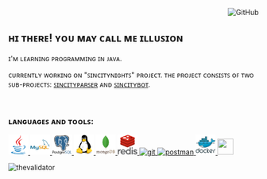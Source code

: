 <!--
**thevalidator/thevalidator** is a ✨ _special_ ✨ repository because its `README.md` (this file) appears on your GitHub profile.

Here are some ideas to get you started:

- 🔭 I’m currently working on ...
- 🌱 I’m currently learning ...
- 👯 I’m looking to collaborate on ...
- 🤔 I’m looking for help with ...
- 💬 Ask me about ...
- 📫 How to reach me: ...
- 😄 Pronouns: ...
- ⚡ Fun fact: ...
-->
<p align="right"><img alt="GitHub" src="https://img.shields.io/badge/dynamic/json?logo=github&label=GitHub+Followers&labelColor=282c34&color=181717&query=%24.data.totalSubs&url=https%3A%2F%2Fapi.spencerwoo.com%2Fsubstats%2F%3Fsource%3Dgithub%26queryKey%3Dthevalidator&longCache=true"/></p>
<h2 align="left">ʜɪ ᴛʜᴇʀᴇ! ʏᴏᴜ ᴍᴀʏ ᴄᴀʟʟ ᴍᴇ ɪʟʟᴜꜱɪᴏɴ</h2>



<p text-align:justify”>ɪ'ᴍ ʟᴇᴀʀɴɪɴɢ ᴘʀᴏɢʀᴀᴍᴍɪɴɢ ɪɴ ᴊᴀᴠᴀ.</p>
<p text-align:justify”>ᴄᴜʀʀᴇɴᴛʟʏ ᴡᴏʀᴋɪɴɢ ᴏɴ "ꜱɪɴᴄɪᴛʏɴɪɢʜᴛꜱ" ᴘʀᴏᴊᴇᴄᴛ. ᴛʜᴇ ᴘʀᴏᴊᴇᴄᴛ ᴄᴏɴꜱɪꜱᴛꜱ ᴏꜰ ᴛᴡᴏ ꜱᴜʙ-ᴘʀᴏᴊᴇᴄᴛꜱ: <a href="https://github.com/thevalidator/sin-city-parser" target="blank">ꜱɪɴᴄɪᴛʏᴘᴀʀꜱᴇʀ</a> ᴀɴᴅ <a href="https://github.com/thevalidator/sin-city-bot" target="blank">ꜱɪɴᴄɪᴛʏʙᴏᴛ</a>.</p>
<br>
<h3 align="left">ʟᴀɴɢᴜᴀɢᴇꜱ ᴀɴᴅ ᴛᴏᴏʟꜱ:</h3>
<p align="left"> 
  <a href="https://www.java.com" target="_blank" rel="noreferrer"> <img src="https://raw.githubusercontent.com/devicons/devicon/master/icons/java/java-original.svg" alt="java" width="40" height="40"/> </a> 
  <a href="https://www.mysql.com/" target="_blank" rel="noreferrer"> <img src="https://raw.githubusercontent.com/devicons/devicon/master/icons/mysql/mysql-original-wordmark.svg" alt="mysql" width="40" height="40"/> </a> 
  <a href="https://www.postgresql.org" target="_blank" rel="noreferrer"> <img src="https://raw.githubusercontent.com/devicons/devicon/master/icons/postgresql/postgresql-original-wordmark.svg" alt="postgresql" width="40" height="40"/> </a>
  <a href="https://www.linux.org/" target="_blank" rel="noreferrer"> <img src="https://raw.githubusercontent.com/devicons/devicon/master/icons/linux/linux-original.svg" alt="linux" width="40" height="40"/> </a> 
  <a href="https://www.mongodb.com/" target="_blank" rel="noreferrer"> <img src="https://raw.githubusercontent.com/devicons/devicon/master/icons/mongodb/mongodb-original-wordmark.svg" alt="mongodb" width="40" height="40"/> </a> 
  <a href="https://redis.io" target="_blank" rel="noreferrer"> <img src="https://raw.githubusercontent.com/devicons/devicon/master/icons/redis/redis-original-wordmark.svg" alt="redis" width="40" height="40"/> </a> 
  <a href="https://git-scm.com/" target="_blank" rel="noreferrer"> <img src="https://www.vectorlogo.zone/logos/git-scm/git-scm-icon.svg" alt="git" width="40" height="40"/> </a>
  <a href="https://postman.com" target="_blank" rel="noreferrer"> <img src="https://www.vectorlogo.zone/logos/getpostman/getpostman-icon.svg" alt="postman" width="40" height="40"/> </a> 
  <a href="https://www.docker.com/" target="_blank" rel="noreferrer"> <img src="https://raw.githubusercontent.com/devicons/devicon/master/icons/docker/docker-original-wordmark.svg" alt="docker" width="40" height="40"/> </a> 
  <a><img height="32" width="32" src="https://unpkg.com/simple-icons@v7/icons/apachenetbeanside.svg" /></a>
</p>
<p><img align="left" src="https://github-readme-stats.vercel.app/api/top-langs?username=thevalidator&show_icons=true&locale=en&layout=compact&theme=github_dark" alt="thevalidator" /></p>
